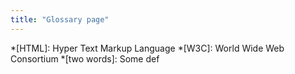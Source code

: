 ```yaml
---
title: "Glossary page"
---
```




*[HTML]: Hyper Text Markup Language
*[W3C]:  World Wide Web Consortium
*[two words]: Some def